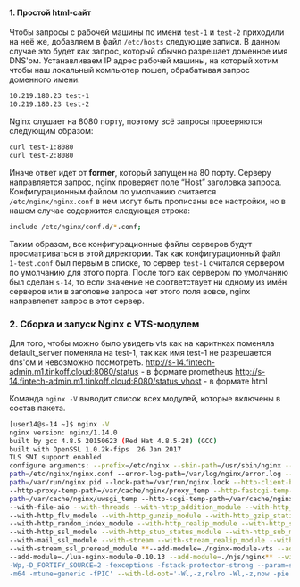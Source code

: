 #### **1. Простой html-сайт**
Чтобы запросы с рабочей машины по имени `test-1` и `test-2` приходили на неё же, добавляем в файл `/etc/hosts` следующие записи.
В данном случае это будет как запрос, который обычно разрешает доменное имя DNS'ом. Устанавливаем IP адрес рабочей машины, на который
хотим чтобы наш локальный компьютер пошел, обрабатывая запрос доменного имени.
```bash
10.219.180.23 test-1
10.219.180.23 test-2
```
Nginx слушает на 8080 порту, поэтому всё запросы проверяются следующим образом:
```bash
curl test-1:8080
curl test-2:8080
```
Иначе ответ идет от **former**, который запущен на 80 порту.
Серверу направляется запрос, nginx проверяет поле “Host” заголовка запроса. Конфигурационным файлом по умолчанию считается `/etc/nginx/nginx.conf` в нем могут быть прописаны все настройки, но в нашем случае содержится следующая строка:
```bash
include /etc/nginx/conf.d/*.conf;
```
Таким образом, все конфигурационные файлы серверов будут просматриваться в этой директории.
Так как конфигурационный файл `1-test.conf` был первым в списке, то сервер `test-1` считался сервером по умолчанию для этого порта. После того как сервером по умолчанию был сделан `s-14`, то если значение не соответствует ни одному из имён серверов или в заголовке запроса нет этого поля вовсе, nginx направлеяет запрос в этот сервер.

### **2. Сборка и запуск Nginx с VTS-модулем**
Для того, чтобы можно было увидеть vts как на каритнках поменяла default_server поменяла на test-1, так как имя test-1 не разрешается dns'ом и невозможно посмотреть.
http://s-14.fintech-admin.m1.tinkoff.cloud:8080/status - в формате prometheus
http://s-14.fintech-admin.m1.tinkoff.cloud:8080/status_vhost - в формате html

Команда `nginx -V` выводит список всех модулей, которые включены в состав пакета.
```bash
[user14@s-14 ~]$ nginx -V
nginx version: nginx/1.14.0
built by gcc 4.8.5 20150623 (Red Hat 4.8.5-28) (GCC)
built with OpenSSL 1.0.2k-fips  26 Jan 2017
TLS SNI support enabled
configure arguments: --prefix=/etc/nginx --sbin-path=/usr/sbin/nginx --modules-path=/usr/lib64/nginx/modules --conf
path=/etc/nginx/nginx.conf --error-log-path=/var/log/nginx/error.log --http-log-path=/var/log/nginx/access.log --pid-
path=/var/run/nginx.pid --lock-path=/var/run/nginx.lock --http-client-body-temp-path=/var/cache/nginx/client_temp 
--http-proxy-temp-path=/var/cache/nginx/proxy_temp --http-fastcgi-temp-path=/var/cache/nginx/fastcgi_temp --http-uwsgi-temp-
path=/var/cache/nginx/uwsgi_temp --http-scgi-temp-path=/var/cache/nginx/scgi_temp --user=nginx --group=nginx --with-compat 
--with-file-aio --with-threads --with-http_addition_module --with-http_auth_request_module --with-http_dav_module 
--with-http_flv_module --with-http_gunzip_module --with-http_gzip_static_module --with-http_mp4_module 
--with-http_random_index_module --with-http_realip_module --with-http_secure_link_module --with-http_slice_module 
--with-http_ssl_module --with-http_stub_status_module --with-http_sub_module --with-http_v2_module --with-mail 
--with-mail_ssl_module --with-stream --with-stream_realip_module --with-stream_ssl_module --with-stream_ssl_preread_module 
--with-stream_ssl_preread_module **--add-module=./nginx-module-vts --add-module=./ngx_devel_kit-0.3.1rc1 
--add-module=./lua-nginx-module-0.10.13 --add-module=./njs/nginx** --with-cc-opt='-O2 -g -pipe -Wall 
-Wp,-D_FORTIFY_SOURCE=2 -fexceptions -fstack-protector-strong --param=ssp-buffer-size=4 -grecord-gcc-switches 
-m64 -mtune=generic -fPIC' --with-ld-opt='-Wl,-z,relro -Wl,-z,now -pie'
```
